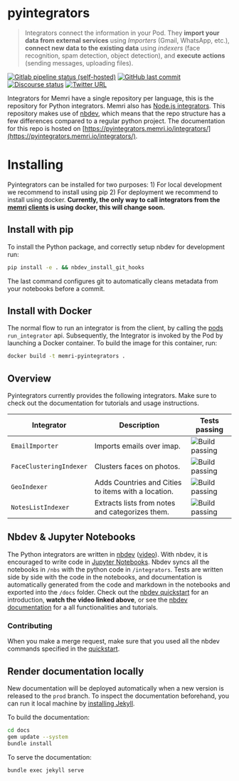 # pyintegrators
> Integrators connect the information in your Pod. They **import your data from external services** using *Importers* (Gmail, WhatsApp, etc.), **connect new data to the existing data** using *indexers* (face recognition, spam detection, object detection), and **execute actions** (sending messages, uploading files).


[![Gitlab pipeline status (self-hosted)](https://img.shields.io/gitlab/pipeline/memri/pyintegrators/dev?gitlab_url=https%3A%2F%2Fgitlab.memri.io)](https://gitlab.memri.io/memri/pyintegrators/-/pipelines/latest)
[![GitHub last commit](https://img.shields.io/github/last-commit/memri/pyintegrators)](https://gitlab.memri.io/memri/pyintegrators/-/commits/dev)
[![Discourse status](https://img.shields.io/discourse/status?logo=Discourse&server=https%3A%2F%2Fdiscourse.memri.io)](https://discourse.memri.io) 
[![Twitter URL](https://img.shields.io/twitter/url?label=YourMemri&url=https%3A%2F%2Ftwitter.com%2FYourMemri)](https://twitter.com/YourMemri)

Integrators for Memri have a single repository per language, this is the repository for Python integrators. Memri also has [Node.js integrators](https://gitlab.memri.io/memri/nodeintegrators). This repository makes use of [nbdev](https://github.com/fastai/nbdev), which means that the repo structure has a few differences compared to a regular python project. The documentation for this repo is hosted on [https://pyintegrators.memri.io/integrators/](https://pyintegrators.memri.io/integrators/).

# Installing
Pyintegrators can be installed for two purposes: 1) For local development we recommend to install using pip 2) For deployment we recommend to install using docker. **Currently, the only way to call integrators from the [memri](https://gitlab.memri.io/memri/browser-application) [clients](https://gitlab.memri.io/memri/ios-application)  is using docker, this will change soon.**

## Install with pip
To install the Python package, and correctly setup nbdev for development run:
```bash
pip install -e . && nbdev_install_git_hooks
```
The last command configures git to automatically cleans metadata from your notebooks before a commit.

## Install with Docker 
The normal flow to run an integrator is from the client, by calling the [pods](https://gitlab.memri.io/memri/pod) `run_integrator` api. Subsequently, the Integrator is invoked by the Pod by launching a Docker container. To build the image for this container, run:
```bash
docker build -t memri-pyintegrators .
```

## Overview
Pyintegrators currently provides the following integrators. Make sure to check out the documentation for tutorials and usage instructions.





| Integrator | Description | Tests passing |
|------------|-------------|---------------|
|`EmailImporter`|Imports emails over imap.| ![Build passing](https://gitlab.memri.io/memri/pyintegrators/-/raw/prod/assets/build-passing.svg "Build passing")|
|`FaceClusteringIndexer`|Clusters faces on photos.| ![Build passing](https://gitlab.memri.io/memri/pyintegrators/-/raw/prod/assets/build-passing.svg "Build passing")|
|`GeoIndexer`|Adds Countries and Cities to items with a location.| ![Build passing](https://gitlab.memri.io/memri/pyintegrators/-/raw/prod/assets/build-passing.svg "Build passing")|
|`NotesListIndexer`|Extracts lists from notes and categorizes them.| ![Build passing](https://gitlab.memri.io/memri/pyintegrators/-/raw/prod/assets/build-passing.svg "Build passing")|




## Nbdev & Jupyter Notebooks
The Python integrators are written in [nbdev](https://nbdev.fast.ai/) ([video](https://www.youtube.com/watch?v=9Q6sLbz37gk&t=1301s)). With nbdev, it is encouraged to write code in 
[Jupyter Notebooks](https://jupyter.readthedocs.io/en/latest/install/notebook-classic.html). Nbdev syncs all the notebooks in `/nbs` with the python code in `/integrators`. Tests are written side by side with the code in the notebooks, and documentation is automatically generated from the code and markdown in the notebooks and exported into the `/docs` folder. Check out the [nbdev quickstart](wiki/nbdev_quickstart.md) for an introduction, **watch the video linked above**, or see the [nbdev documentation](https://nbdev.fast.ai/) for a all functionalities and tutorials.

### Contributing
When you make a merge request, make sure that you used all the nbdev commands specified in the [quickstart](wiki/nbdev_quickstart.md).

## Render documentation locally
New documentation will be deployed automatically when a new version is released to the `prod`  branch. To inspect the documentation beforehand, you can run it local machine by [installing Jekyll](https://jekyllrb.com/docs/installation/).

To build the documentation:
```bash
cd docs
gem update --system 
bundle install
```

To serve the documentation:
```bash
bundle exec jekyll serve
```
